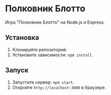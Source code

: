 # Полковник Блотто

Игра "Полковник Блотто" на Node.js и Express.

## Установка

1. Клонируйте репозиторий.
2. Установите зависимости: `npm install`.

## Запуск

1. Запустите сервер: `npm start`.
2. Откройте `http://localhost:3000` в браузере.
